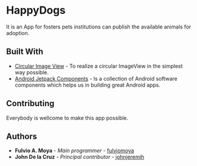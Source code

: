 # HappyDogs
  It is an App for fosters pets institutions can publish the available animals for adoption. 
  
## Built With

* [Circular Image View](https://github.com/lopspower/CircularImageView) - To realize a circular ImageView in the simplest way possible.
* [Android Jetpack Components](https://developer.android.com/jetpack)  - Is a collection of Android software components which helps us in building great Android apps.

## Contributing

Everybody is wellcome to make this app possible.

## Authors

* **Fulvio A. Moya** - *Main programmer* - [fulviomoya](https://github.com/fulviomoya)
* **John De la Cruz** - *Principal contributor* - [johnjeremih](https://github.com/johnjeremih)
